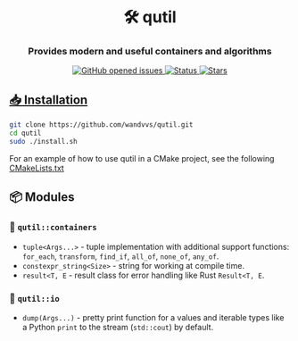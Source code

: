 <h1 align="center">🛠️ qutil</h1>
<h3 align="center">Provides modern and useful containers and algorithms</h3>

<p align="center">
     <a href="https://github.com/wandvvs/qutil/issues">
     <img src="https://img.shields.io/github/issues/wandvvs/qutil"
          alt="GitHub opened issues">
     <img src="https://img.shields.io/badge/status-in_development-red"
          alt="Status">
     <img src="https://img.shields.io/github/stars/wandvvs/qutil?color=lime"
          alt="Stars">
</p>

 ## **📥 Installation**
```bash
git clone https://github.com/wandvvs/qutil.git
cd qutil
sudo ./install.sh
```
For an example of how to use qutil in a CMake project, see the following [CMakeLists.txt](https://github.com/wandvvs/qutil/blob/master/examples/tuple/CMakeLists.txt)

## **📦 Modules**

### 🧰 `qutil::containers`
- `tuple<Args...>` - tuple implementation with additional support functions: `for_each`, `transform`, `find_if`, `all_of`, `none_of`, `any_of`.
- `constexpr_string<Size>` - string for working at compile time.
- `result<T, E` - result class for error handling like Rust `Result<T, E`.

### 📁 `qutil::io`
- `dump(Args...)` - pretty print function for a values and iterable types like a Python `print` to the stream (`std::cout`) by default.
